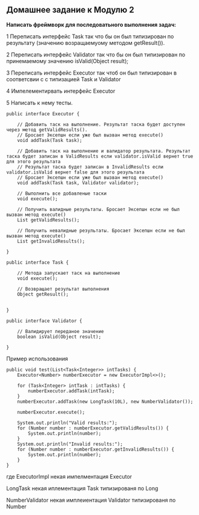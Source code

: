**Домашнее задание к Модулю 2**
---------------------
**Написать фреймворк для последоватьного выполнения задач:**

1 Переписать интерфейс Task так что бы он был типизирован по результату (значению возращаемуому методом getResult()).

2 Переписать интерфейс Validator так что бы он был типизирован по принемаемому значению isValid(Object result);

3 Переписать интерфейс Executor так чтоб он был типизирован в соответсвии с с типизацией Task и Validator

4 Импелементирвать интерфейс Executor

5 Написать к нему тесты.

	public interface Executor {

        // Добавить таск на выполнение. Результат таска будет доступен через метод getValidResults(). 
		// Бросает Эксепшн если уже был вызван метод execute()
        void addTask(Task task);

        // Добавить таск на выполнение и валидатор результата. Результат таска будет записан в ValidResults если validator.isValid вернет true для этого результата
		// Результат таска будет записан в InvalidResults если validator.isValid вернет false для этого результата
		// Бросает Эксепшн если уже был вызван метод execute()
        void addTask(Task task, Validator validator);

        // Выполнить все добавленые таски
        void execute();

        // Получить валидные результаты. Бросает Эксепшн если не был вызван метод execute()
        List getValidResults();

        // Получить невалидные результаты. Бросает Эксепшн если не был вызван метод execute()
        List getInvalidResults();

    }

    public interface Task {

        // Метода запускает таск на выполнение
        void execute();

        // Возвращает результат выполнения
        Object getResult();


    }

    public interface Validator {

        // Валидирует переданое значение
        boolean isValid(Object result);

    }
Пример использования

	public void test(List<Task<Integer>> intTasks) {
        Executor<Number> numberExecutor = new ExecutorImpl<>();

        for (Task<Integer> intTask : intTasks) {
            numberExecutor.addTask(intTask);
        }
        numberExecutor.addTask(new LongTask(10L), new NumberValidator());
		
        numberExecutor.execute();
        
        System.out.println("Valid results:");
        for (Number number : numberExecutor.getValidResults()) {
            System.out.println(number);
        }
        System.out.println("Invalid results:");
        for (Number number : numberExecutor.getInvalidResults()) {
            System.out.println(number);
        }
    }
где ExecutorImpl некая импелментация Executor

LongTask некая иплементация Task типизированя по Long

NumberValidator некая имплеиентация Validator типизированя по Number
